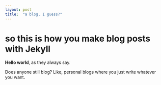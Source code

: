```yaml
---
layout: post
title:  "a blog, I guess?"
---
```


# so this is how you make blog posts with Jekyll

**Hello world**, as they always say.

Does anyone still blog? Like, personal blogs where you just write whatever you want.
